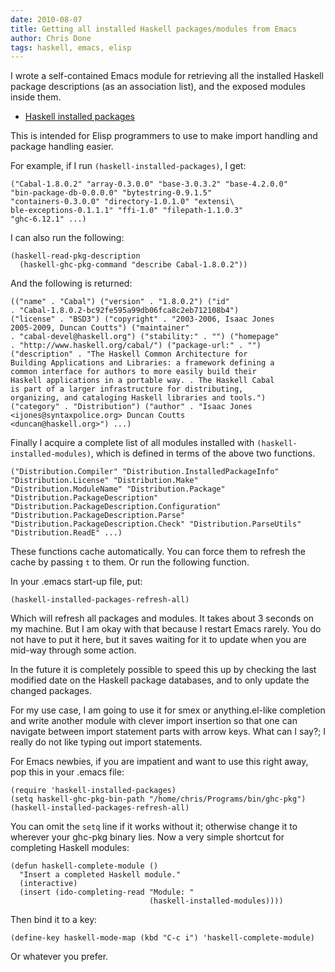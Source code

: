 ```yaml
---
date: 2010-08-07
title: Getting all installed Haskell packages/modules from Emacs
author: Chris Done
tags: haskell, emacs, elisp
---
```


I wrote a self-contained Emacs module for retrieving all the
installed Haskell package descriptions (as an association list),
and the exposed modules inside them.

* [Haskell installed packages](http://gist.github.com/511670)

This is intended for Elisp programmers to use to make import
handling and package handling easier.

For example, if I run `(haskell-installed-packages)`, I get:

    ("Cabal-1.8.0.2" "array-0.3.0.0" "base-3.0.3.2" "base-4.2.0.0"
    "bin-package-db-0.0.0.0" "bytestring-0.9.1.5"
    "containers-0.3.0.0" "directory-1.0.1.0" "extensi\
    ble-exceptions-0.1.1.1" "ffi-1.0" "filepath-1.1.0.3"
    "ghc-6.12.1" ...)

I can also run the following:

    (haskell-read-pkg-description
      (haskell-ghc-pkg-command "describe Cabal-1.8.0.2"))

And the following is returned:

    (("name" . "Cabal") ("version" . "1.8.0.2") ("id"
    . "Cabal-1.8.0.2-bc92fe595a99db06fca8c2eb712108b4")
    ("license" . "BSD3") ("copyright" . "2003-2006, Isaac Jones
    2005-2009, Duncan Coutts") ("maintainer"
    . "cabal-devel@haskell.org") ("stability:" . "") ("homepage"
    . "http://www.haskell.org/cabal/") ("package-url:" . "")
    ("description" . "The Haskell Common Architecture for
    Building Applications and Libraries: a framework defining a
    common interface for authors to more easily build their
    Haskell applications in a portable way. . The Haskell Cabal
    is part of a larger infrastructure for distributing,
    organizing, and cataloging Haskell libraries and tools.")
    ("category" . "Distribution") ("author" . "Isaac Jones
    <ijones@syntaxpolice.org> Duncan Coutts
    <duncan@haskell.org>") ...)

Finally I acquire a complete list of all modules installed with
`(haskell-installed-modules)`, which is defined in terms of the
above two functions.

    ("Distribution.Compiler" "Distribution.InstalledPackageInfo"
    "Distribution.License" "Distribution.Make"
    "Distribution.ModuleName" "Distribution.Package"
    "Distribution.PackageDescription"
    "Distribution.PackageDescription.Configuration"
    "Distribution.PackageDescription.Parse"
    "Distribution.PackageDescription.Check" "Distribution.ParseUtils"
    "Distribution.ReadE" ...)

These functions cache automatically. You can force them to
refresh the cache by passing `t` to them. Or run the following
function.

In your .emacs start-up file, put:

    (haskell-installed-packages-refresh-all)

Which will refresh all packages and modules. It takes about 3
seconds on my machine. But I am okay with that because I restart
Emacs rarely. You do not have to put it here, but it saves
waiting for it to update when you are mid-way through some
action.

In the future it is completely possible to speed this up by
checking the last modified date on the Haskell package
databases, and to only update the changed packages.

For my use case, I am going to use it for smex or
anything.el-like completion and write another module with clever
import insertion so that one can navigate between import
statement parts with arrow keys. What can I say?; I really do not
like typing out import statements.

For Emacs newbies, if you are impatient and want to use this
right away, pop this in your .emacs file:

    (require 'haskell-installed-packages)
    (setq haskell-ghc-pkg-bin-path "/home/chris/Programs/bin/ghc-pkg")
    (haskell-installed-packages-refresh-all)

You can omit the `setq` line if it works without it; otherwise
change it to wherever your ghc-pkg binary lies. Now a very simple
shortcut for completing Haskell modules:

    (defun haskell-complete-module ()
      "Insert a completed Haskell module."
      (interactive)
      (insert (ido-completing-read "Module: "
                                   (haskell-installed-modules))))

Then bind it to a key:

    (define-key haskell-mode-map (kbd "C-c i") 'haskell-complete-module)

Or whatever you prefer.

